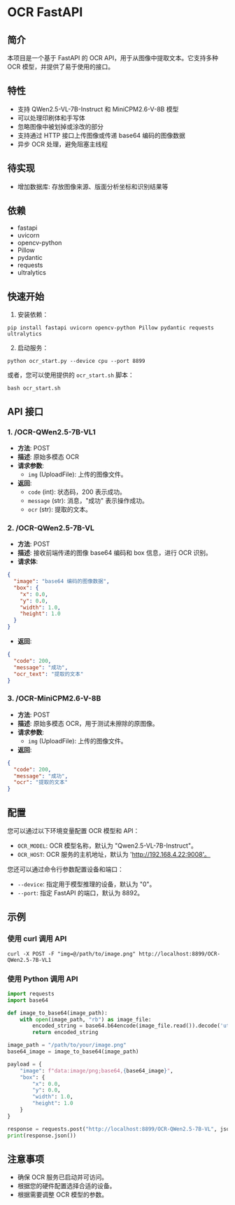 # OCR FastAPI

## 简介

本项目是一个基于 FastAPI 的 OCR API，用于从图像中提取文本。它支持多种 OCR 模型，并提供了易于使用的接口。

## 特性

- 支持 QWen2.5-VL-7B-Instruct 和 MiniCPM2.6-V-8B 模型
- 可以处理印刷体和手写体
- 忽略图像中被划掉或涂改的部分
- 支持通过 HTTP 接口上传图像或传递 base64 编码的图像数据
- 异步 OCR 处理，避免阻塞主线程

## 待实现

- 增加数据库: 存放图像来源、版面分析坐标和识别结果等

## 依赖

- fastapi
- uvicorn
- opencv-python
- Pillow
- pydantic
- requests
- ultralytics

## 快速开始

1.  安装依赖：

```shell
pip install fastapi uvicorn opencv-python Pillow pydantic requests ultralytics
```

2.  启动服务：

```shell
python ocr_start.py --device cpu --port 8899
```

或者，您可以使用提供的 `ocr_start.sh` 脚本：

```shell
bash ocr_start.sh
```

## API 接口

### 1.  /OCR-QWen2.5-7B-VL1

-   **方法**: POST
-   **描述**: 原始多模态 OCR
-   **请求参数**:
    -   `img` (UploadFile): 上传的图像文件。
-   **返回**:
    -   `code` (int): 状态码，200 表示成功。
    -   `message` (str): 消息，"成功" 表示操作成功。
    -   `ocr` (str): 提取的文本。

### 2.  /OCR-QWen2.5-7B-VL

-   **方法**: POST
-   **描述**: 接收前端传递的图像 base64 编码和 box 信息，进行 OCR 识别。
-   **请求体**:

```json
{
  "image": "base64 编码的图像数据",
  "box": {
    "x": 0.0,
    "y": 0.0,
    "width": 1.0,
    "height": 1.0
  }
}
```

-   **返回**:

```json
{
  "code": 200,
  "message": "成功",
  "ocr_text": "提取的文本"
}
```

### 3.  /OCR-MiniCPM2.6-V-8B

-   **方法**: POST
-   **描述**: 原始多模态 OCR，用于测试未擦除的原图像。
-   **请求参数**:
    -   `img` (UploadFile): 上传的图像文件。
-   **返回**:

```json
{
  "code": 200,
  "message": "成功",
  "ocr": "提取的文本"
}
```

## 配置

您可以通过以下环境变量配置 OCR 模型和 API：

-   `OCR_MODEL`: OCR 模型名称，默认为 "Qwen2.5-VL-7B-Instruct"。
-   `OCR_HOST`: OCR 服务的主机地址，默认为 'http://192.168.4.22:9008'。

您还可以通过命令行参数配置设备和端口：

-   `--device`: 指定用于模型推理的设备，默认为 "0"。
-   `--port`: 指定 FastAPI 的端口，默认为 8892。

## 示例

### 使用 curl 调用 API

```shell
curl -X POST -F "img=@/path/to/image.png" http://localhost:8899/OCR-QWen2.5-7B-VL1
```

### 使用 Python 调用 API

```python
import requests
import base64

def image_to_base64(image_path):
    with open(image_path, "rb") as image_file:
        encoded_string = base64.b64encode(image_file.read()).decode('utf-8')
        return encoded_string

image_path = "/path/to/your/image.png"
base64_image = image_to_base64(image_path)

payload = {
    "image": f"data:image/png;base64,{base64_image}",
    "box": {
        "x": 0.0,
        "y": 0.0,
        "width": 1.0,
        "height": 1.0
    }
}

response = requests.post("http://localhost:8899/OCR-QWen2.5-7B-VL", json=payload)
print(response.json())
```

## 注意事项

-   确保 OCR 服务已启动并可访问。
-   根据您的硬件配置选择合适的设备。
-   根据需要调整 OCR 模型的参数。
